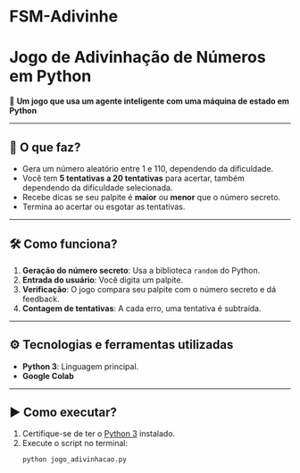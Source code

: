 # FSM-Adivinhe
# Jogo de Adivinhação de Números em Python  

🔢 **Um jogo que usa um agente inteligente com uma máquina de estado em Python**  

---

## 📝 **O que faz?**  
- Gera um número aleatório entre 1 e 110, dependendo da dificuldade.  
- Você tem **5 tentativas a 20 tentativas** para acertar, também dependendo da dificuldade selecionada.  
- Recebe dicas se seu palpite é **maior** ou **menor** que o número secreto.  
- Termina ao acertar ou esgotar as tentativas.  

---

## 🛠️ **Como funciona?**  
1. **Geração do número secreto**: Usa a biblioteca `random` do Python.  
2. **Entrada do usuário**: Você digita um palpite.  
3. **Verificação**: O jogo compara seu palpite com o número secreto e dá feedback.  
4. **Contagem de tentativas**: A cada erro, uma tentativa é subtraída.  

---

## ⚙️ **Tecnologias e ferramentas utilizadas**  
- **Python 3**: Linguagem principal.  
- **Google Colab**  
  
---

## ▶️ **Como executar?**  
1. Certifique-se de ter o [Python 3](https://www.python.org/) instalado.  
2. Execute o script no terminal:  
   ```bash  
   python jogo_adivinhacao.py  
